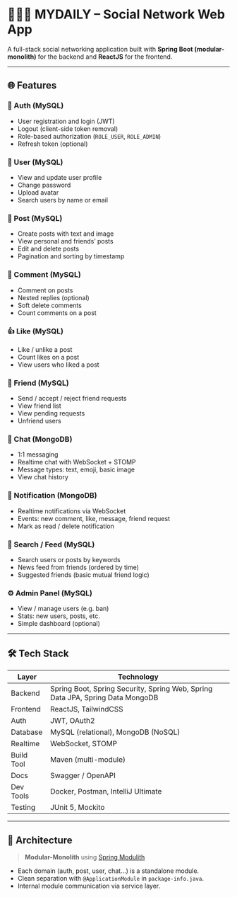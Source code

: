 # 🧑‍🤝‍🧑 MYDAILY – Social Network Web App

A full-stack social networking application built with **Spring Boot (modular-monolith)** for the backend and **ReactJS** for the frontend.

---

## 🌐 Features

### 👥 Auth (MySQL)
- User registration and login (JWT)
- Logout (client-side token removal)
- Role-based authorization (`ROLE_USER`, `ROLE_ADMIN`)
- Refresh token (optional)

### 👤 User (MySQL)
- View and update user profile
- Change password
- Upload avatar
- Search users by name or email

### 📝 Post (MySQL)
- Create posts with text and image
- View personal and friends’ posts
- Edit and delete posts
- Pagination and sorting by timestamp

### 💬 Comment (MySQL)
- Comment on posts
- Nested replies (optional)
- Soft delete comments
- Count comments on a post

### 👍 Like (MySQL)
- Like / unlike a post
- Count likes on a post
- View users who liked a post

### 🤝 Friend (MySQL)
- Send / accept / reject friend requests
- View friend list
- View pending requests
- Unfriend users

### 💬 Chat (MongoDB)
- 1:1 messaging
- Realtime chat with WebSocket + STOMP
- Message types: text, emoji, basic image
- View chat history

### 🔔 Notification (MongoDB)
- Realtime notifications via WebSocket
- Events: new comment, like, message, friend request
- Mark as read / delete notification

### 🔎 Search / Feed (MySQL)
- Search users or posts by keywords
- News feed from friends (ordered by time)
- Suggested friends (basic mutual friend logic)

### ⚙️ Admin Panel (MySQL)
- View / manage users (e.g. ban)
- Stats: new users, posts, etc.
- Simple dashboard (optional)

---

## 🛠️ Tech Stack

| Layer       | Technology |
|-------------|------------|
| Backend     | Spring Boot, Spring Security, Spring Web, Spring Data JPA, Spring Data MongoDB |
| Frontend    | ReactJS, TailwindCSS |
| Auth        | JWT, OAuth2 |
| Database    | MySQL (relational), MongoDB (NoSQL) |
| Realtime    | WebSocket, STOMP |
| Build Tool  | Maven (multi-module) |
| Docs        | Swagger / OpenAPI |
| Dev Tools   | Docker, Postman, IntelliJ Ultimate |
| Testing     | JUnit 5, Mockito |

---

## 🧱 Architecture

> **Modular-Monolith** using [Spring Modulith](https://spring.io/projects/spring-modulith)

- Each domain (auth, post, user, chat...) is a standalone module.
- Clean separation with `@ApplicationModule` in `package-info.java`.
- Internal module communication via service layer.


